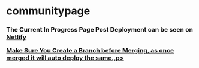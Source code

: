 # communitypage
<h3> The Current In Progress Page Post Deployment  can be seen on <a href=https://submission02092022.netlify.app target="_blank" /> Netlify 
<p>Make Sure You Create a Branch before Merging, as once merged it will auto deploy the same.,p>

